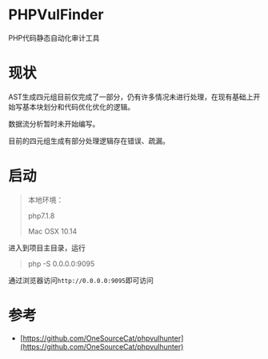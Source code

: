 # PHPVulFinder

PHP代码静态自动化审计工具


# 现状


AST生成四元组目前仅完成了一部分，仍有许多情况未进行处理，在现有基础上开始写基本块划分和代码优化优化的逻辑。

数据流分析暂时未开始编写。

目前的四元组生成有部分处理逻辑存在错误、疏漏。

# 启动

> 本地环境：
> 
> php7.1.8
> 
> Mac OSX 10.14

进入到项目主目录，运行

> php -S 0.0.0.0:9095

通过浏览器访问`http://0.0.0.0:9095`即可访问

# 参考

- [https://github.com/OneSourceCat/phpvulhunter](https://github.com/OneSourceCat/phpvulhunter)